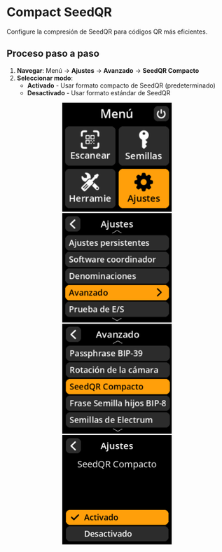 # Compact SeedQR

Configure la compresión de SeedQR para códigos QR más eficientes.

## Proceso paso a paso

1. **Navegar**: Menú → **Ajustes** → **Avanzado** → **SeedQR Compacto**
2. **Seleccionar modo**:
     - **Activado** - Usar formato compacto de SeedQR (predeterminado)
     - **Desactivado** - Usar formato estándar de SeedQR

<div align="center">
     <img src="images/HomeScreenSettingsSelectView.png" alt="Menú de selección de ajustes" width="250"/>
</div>

<div align="center">
     <img src="images/SettingsMainMenuAdvancedSelectView.png" alt="Menú de selección avanzado" width="250"/>
</div>

<div align="center">
     <img src="images/CompactSeedQRSelectView.png" alt="Menú de selección de SeedQR compacto" width="250"/>
</div>

<div align="center">
     <img src="images/SettingsEntryUpdateSelectionView_compact_seedqr.png" alt="Configuración de Compact SeedQR" width="250"/>
</div>
